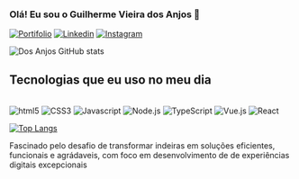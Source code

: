 ### Olá! Eu sou o Guilherme Vieira dos Anjos 👋

[![Portifolio](https://img.shields.io/website-up-down-green-red/http/monip.org.svg)](https://fastidious-crumble-40a47c.netlify.app/)
[![Linkedin](https://img.shields.io/badge/LinkedIn-0077B5?style=for-the-badge&logo=linkedin&logoColor=white)](https://www.linkedin.com/in/guilhermevieiradosanjos/)
[![Instagram](https://img.shields.io/badge/Instagram-E4405F?style=for-the-badge&logo=instagram&logoColor=white)](https://www.instagram.com/gui_anjos15/)




![Dos Anjos GitHub stats](https://github-readme-stats.vercel.app/api?username=GuilhermeVieiraDosAnjos&show_icons=true&theme=onedark)

## Tecnologias que eu uso no meu dia

<div style="display: inline_block"><br />
  <img alt="html5" src="https://img.shields.io/badge/HTML5-E34F26?style=for-the-badge&logo=html5&logoColor=white"/>
  <img alt="CSS3" src="https://img.shields.io/badge/CSS3-1572B6?style=for-the-badge&logo=css3&logoColor=white"/>
  <img alt="Javascript" src="https://img.shields.io/badge/JavaScript-F7DF1E?style=for-the-badge&logo=javascript&logoColor=black"/>
  <img alt="Node.js" src="https://img.shields.io/badge/Node.js-43853D?style=for-the-badge&logo=node.js&logoColor=white"/>
  <img alt="TypeScript" src="https://img.shields.io/badge/TypeScript-007ACC?style=for-the-badge&logo=typescript&logoColor=white"/>
  <img alt="Vue.js" src="https://img.shields.io/badge/Vue.js-35495E?style=for-the-badge&logo=vue.js&logoColor=4FC08D"/>
  <img alt="React" src="https://img.shields.io/badge/React-20232A?style=for-the-badge&logo=react&logoColor=61DAFB"/>
</div>

[![Top Langs](https://github-readme-stats.vercel.app/api/top-langs/?username=GuilhermeVieiraDosAnjos&layout=donut)](https://github.com/anuraghazra/github-readme-stats)<br>

Fascinado pelo desafio de transformar indeiras em soluções eficientes, funcionais e agrádaveis, com foco em desenvolvimento de de experiências digitais excepcionais
